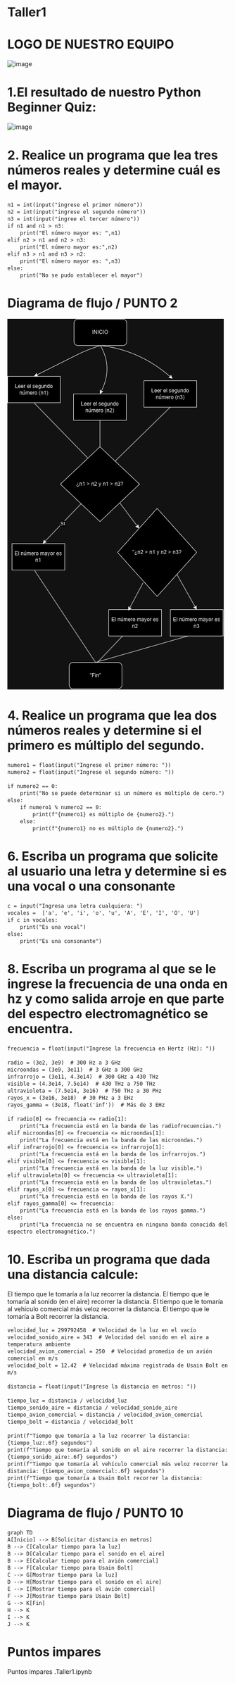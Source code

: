 # Taller1
#  LOGO DE NUESTRO EQUIPO
![image](https://github.com/LauraDa999/Taller1/assets/141860731/433b1645-87dd-48eb-84d6-fc6bc19051d4)

#  1.El resultado de nuestro Python Beginner Quiz:
![image](https://github.com/LauraDa999/Taller1/assets/141860731/66ca48a6-5a2f-4997-ac10-2e6b19232d5a)

# 2. Realice un programa que lea tres números reales y determine cuál es el mayor.
```
n1 = int(input("ingrese el primer número"))
n2 = int(input("ingrese el segundo número"))
n3 = int(input("ingree el tercer número"))
if n1 and n1 > n3:
    print("El número mayor es: ",n1) 
elif n2 > n1 and n2 > n3:
    print("El número mayor es:",n2)
elif n3 > n1 and n3 > n2:
    print("El número mayor es: ",n3)
else:
    print("No se pudo establecer el mayor")
```


#  Diagrama de flujo / PUNTO 2
![diagrama](https://github.com/LauraDa999/Taller1/blob/main/Diagrama%20Taller%201.jpg?raw=true)




#  4. Realice un programa que lea dos números reales y determine si el primero es múltiplo del segundo.
```
numero1 = float(input("Ingrese el primer número: "))
numero2 = float(input("Ingrese el segundo número: "))

if numero2 == 0:
    print("No se puede determinar si un número es múltiplo de cero.")
else:
    if numero1 % numero2 == 0:
        print(f"{numero1} es múltiplo de {numero2}.")
    else:
        print(f"{numero1} no es múltiplo de {numero2}.")
```

#  6. Escriba un programa que solicite al usuario una letra y determine si es una vocal o una consonante
```
c = input("Ingresa una letra cualquiera: ")
vocales =  ['a', 'e', 'i', 'o', 'u', 'A', 'E', 'I', 'O', 'U']
if c in vocales:
    print("Es una vocal") 
else:     
    print("Es una consonante")
```

#  8. Escriba un programa al que se le ingrese la frecuencia de una onda en hz y como salida arroje en que parte del espectro electromagnético se encuentra.
```
frecuencia = float(input("Ingrese la frecuencia en Hertz (Hz): "))

radio = (3e2, 3e9)  # 300 Hz a 3 GHz
microondas = (3e9, 3e11)  # 3 GHz a 300 GHz
infrarrojo = (3e11, 4.3e14)  # 300 GHz a 430 THz
visible = (4.3e14, 7.5e14)  # 430 THz a 750 THz
ultravioleta = (7.5e14, 3e16)  # 750 THz a 30 PHz
rayos_x = (3e16, 3e18)  # 30 PHz a 3 EHz
rayos_gamma = (3e18, float('inf'))  # Más de 3 EHz

if radio[0] <= frecuencia <= radio[1]:
    print("La frecuencia está en la banda de las radiofrecuencias.")
elif microondas[0] <= frecuencia <= microondas[1]:
    print("La frecuencia está en la banda de las microondas.")
elif infrarrojo[0] <= frecuencia <= infrarrojo[1]:
    print("La frecuencia está en la banda de los infrarrojos.")
elif visible[0] <= frecuencia <= visible[1]:
    print("La frecuencia está en la banda de la luz visible.")
elif ultravioleta[0] <= frecuencia <= ultravioleta[1]:
    print("La frecuencia está en la banda de los ultravioletas.")
elif rayos_x[0] <= frecuencia <= rayos_x[1]:
    print("La frecuencia está en la banda de los rayos X.")
elif rayos_gamma[0] <= frecuencia:
    print("La frecuencia está en la banda de los rayos gamma.")
else:
    print("La frecuencia no se encuentra en ninguna banda conocida del espectro electromagnético.")
```

#  10. Escriba un programa que dada una distancia calcule:

El tiempo que le tomaría a la luz recorrer la distancia.
El tiempo que le tomaría al sonido (en el aire) recorrer la distancia.
El tiempo que le tomaría al vehiculo comercial más veloz recorrer la distancia.
El tiempo que le tomaría a Bolt recorrer la distancia.
```
velocidad_luz = 299792458  # Velocidad de la luz en el vacío
velocidad_sonido_aire = 343  # Velocidad del sonido en el aire a temperatura ambiente
velocidad_avion_comercial = 250  # Velocidad promedio de un avión comercial en m/s
velocidad_bolt = 12.42  # Velocidad máxima registrada de Usain Bolt en m/s

distancia = float(input("Ingrese la distancia en metros: "))

tiempo_luz = distancia / velocidad_luz
tiempo_sonido_aire = distancia / velocidad_sonido_aire
tiempo_avion_comercial = distancia / velocidad_avion_comercial
tiempo_bolt = distancia / velocidad_bolt

print(f"Tiempo que tomaría a la luz recorrer la distancia: {tiempo_luz:.6f} segundos")
print(f"Tiempo que tomaría al sonido en el aire recorrer la distancia: {tiempo_sonido_aire:.6f} segundos")
print(f"Tiempo que tomaría al vehículo comercial más veloz recorrer la distancia: {tiempo_avion_comercial:.6f} segundos")
print(f"Tiempo que tomaría a Usain Bolt recorrer la distancia: {tiempo_bolt:.6f} segundos")

```

# Diagrama de flujo / PUNTO 10

```mermaid
graph TD
A[Inicio] --> B[Solicitar distancia en metros]
B --> C[Calcular tiempo para la luz]
B --> D[Calcular tiempo para el sonido en el aire]
B --> E[Calcular tiempo para el avión comercial]
B --> F[Calcular tiempo para Usain Bolt]
C --> G[Mostrar tiempo para la luz]
D --> H[Mostrar tiempo para el sonido en el aire]
E --> I[Mostrar tiempo para el avión comercial]
F --> J[Mostrar tiempo para Usain Bolt]
G --> K[Fin]
H --> K
I --> K
J --> K
```

#  Puntos impares
Puntos impares .Taller1.ipynb








